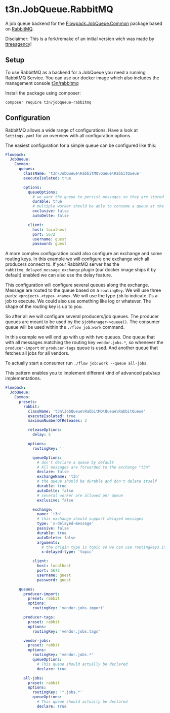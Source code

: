 # t3n.JobQueue.RabbitMQ

A job queue backend for the [Flowpack.JobQueue.Common](https://github.com/Flowpack/jobqueue-common) package based on [RabbitMQ](https://www.rabbitmq.com).

Disclaimer: This is a fork/remake of an initial version wich was made by [ttreeagency](https://github.com/ttreeagency/)!

## Setup

To use RabbitMQ as a backend for a JobQueue you need a running RabbitMQ Service. You can use our docker image which also
includes the management console [t3n/rabbitmq](https://quay.io/repository/t3n/rabbitmq)

Install the package using composer:

```
composer require t3n/jobqueue-rabbitmq
```

## Configuration

RabbitMQ allows a wide range of configurations. Have a look at `Settings.yaml` for an overview with all configuration
options.

The easiest configuration for a simple queue can be configured like this:

```yaml
Flowpack:
  JobQueue:
    Common:
      queues:
        className: 't3n\JobQueue\RabbitMQ\Queue\RabbitQueue'
        executeIsolated: true

        options:
          queueOptions:
            # we want the queue to persist messages so they are stored even if no consumer (aka worker) is connected
            durable: true
            # multiple worker should be able to consume a queue at the same time
            exclusive: false
            autoDelte: false

          client:
            host: localhost
            port: 5672
            username: guest
            password: guest
```

A more complex configuration could also configure an exchange and some routing keys.
In this example we will configure one exchange wich all producers connect to. If your
RabbitMQ server has the `rabbitmq_delayed_message_exchange` plugin (our docker image ships
it by default) enabled we can also use the delay feature.

This configuration will configure several queues along the exchange. Message are routed 
to the queue based on a `routingKey`. We will use three parts: `<project>.<type>.<name>`.
We will use the type `job` to indicate it's a job to execute. We could also use something like
log or whatever. The shape of the routing key is up to you.

So after all we will configure several producers/job queues.
The producer queues are meant to be used by the `$jobManager->queue()`.
The consumer queue will be used within the `./flow job:work` command.

In this example we will end up with up with two queues. One queue that with all messages matching
the routing key `vendor.jobs.*`, so whenever the `producer-import` or `producer-tags` queue is used.
And another queue that fetches all jobs for all vendors.

To actually start a consumer run `./flow job:work --queue all-jobs`.

This pattern enables you to implement different kind of advanced pub/sup implementations.

```yaml
Flowpack:
  JobQueue:
    Common:
      presets:
        rabbit:
          className: 't3n\JobQueue\RabbitMQ\Queue\RabbitQueue'
          executeIsolated: true
          maximumNumberOfReleases: 3

          releaseOptions:
            delay: 5

          options:
            routingKey: ''

            queueOptions:
              # don't declare a queue by default
              # All messages are forwarded to the exchange "t3n"
              declare: false
              exchangeName: 't3n'
              # the queue should be durable and don't delete itself
              durable: true
              autoDelte: false
              # several worker are allowed per queue
              exclusive: false

            exchange:
              name: 't3n'
              # this exchange should support delayed messages
              type: 'x-delayed-message'
              passive: false
              durable: true
              autoDelete: false
              arguments:
                # the origin type is topic so we can use routingkeys including `*` or `#`
                x-delayed-type: 'topic'

            client:
              host: localhost
              port: 5672
              username: guest
              password: guest

      queues:
        producer-import:
          preset: rabbit
          options:
            routingKey: 'vendor.jobs.import'

        producer-tags:
          preset: rabbit
          options:
            routingKey: 'vendor.jobs.tags'

        vendor-jobs:
          preset: rabbit
          options:
            routingKey: 'vendor.jobs.*'
            queueOptions:
              # This queue should actually be declared
              declare: true

        all-jobs:
          preset: rabbit
          options:
            routingKey: '*.jobs.*'
            queueOptions:
              # This queue should actually be declared
              declare: true
```